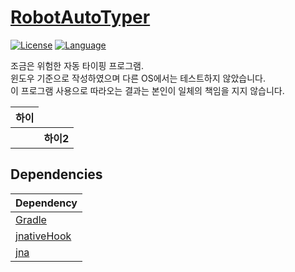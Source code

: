 # [RobotAutoTyper](https://github.com/in-genieur/RobotAutoTyper)

[![License](https://img.shields.io/badge/license-AGPL%20v3.0%2B-brightgreen.svg)](https://www.gnu.org/licenses/agpl-3.0.html)
[![Language](https://img.shields.io/badge/java-14-yellowgreen)](https://openjdk.java.net/projects/jdk/14/)

조금은 위험한 자동 타이핑 프로그램. <br>
윈도우 기준으로 작성하였으며 다른 OS에서는 테스트하지 않았습니다. <br>
이 프로그램 사용으로 따라오는 결과는 본인이 일체의 책임을 지지 않습니다. <br>

<table>
  <thead>
    <tr>
      <th>하이</th>
    </tr>
  </thead>
  <tbody>
    <td>
      <th>하이2</th>
    </td>
  </tbody>
</table>

## Dependencies

| **Dependency**                                             |
|------------------------------------------------------------|
| [Gradle](https://github.com/lz4/lz4)                       | 
| [jnativeHook](https://github.com/Cyan4973/xxHash)          | 
| [jna](https://github.com/lz4/lz4)                          | 
